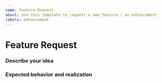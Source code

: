 ```yaml
---
name: Feature Request
about: Use this template to request a new feature / an enhancement
labels: enhancement
---
```


<!-- 
This is a template for requesting new features / enhancements.

There is actually no special format required, but here are some
hints how you could describe or help us better understand your
idea.
-->

# Feature Request

### Describe your idea
<!-- 
Describe here your idea. Try to write your idea in a short 
and long version, so someone reading your short version understands
what you are asking for and a contributor knows with the long 
version what exactly you want to have at the end. 
-->


### Expected behavior and realization
<!-- Add here the expected behavior with optional screenshots, 
sketches or pseudo code that helps to understand how it could be
roughly implemented. -->

